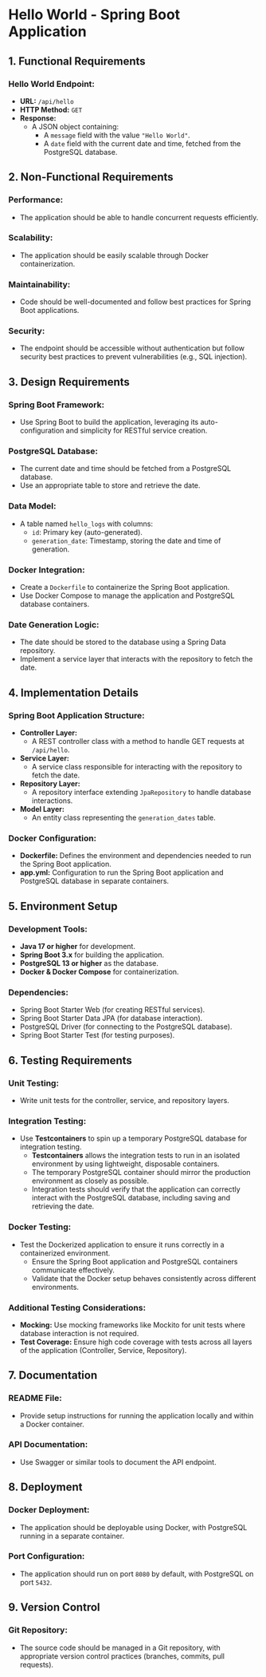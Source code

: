 # Hello World - Spring Boot Application

## 1. Functional Requirements

### Hello World Endpoint:
- **URL:** `/api/hello`
- **HTTP Method:** `GET`
- **Response:**
    - A JSON object containing:
        - A `message` field with the value `"Hello World"`.
        - A `date` field with the current date and time, fetched from the PostgreSQL database.

## 2. Non-Functional Requirements

### Performance:
- The application should be able to handle concurrent requests efficiently.

### Scalability:
- The application should be easily scalable through Docker containerization.

### Maintainability:
- Code should be well-documented and follow best practices for Spring Boot applications.

### Security:
- The endpoint should be accessible without authentication but follow security best practices to prevent vulnerabilities (e.g., SQL injection).

## 3. Design Requirements

### Spring Boot Framework:
- Use Spring Boot to build the application, leveraging its auto-configuration and simplicity for RESTful service creation.

### PostgreSQL Database:
- The current date and time should be fetched from a PostgreSQL database.
- Use an appropriate table to store and retrieve the date.

### Data Model:
- A table named `hello_logs` with columns:
    - `id`: Primary key (auto-generated).
    - `generation_date`: Timestamp, storing the date and time of generation.

### Docker Integration:
- Create a `Dockerfile` to containerize the Spring Boot application.
- Use Docker Compose to manage the application and PostgreSQL database containers.

### Date Generation Logic:
- The date should be stored to the database using a Spring Data repository.
- Implement a service layer that interacts with the repository to fetch the date.

## 4. Implementation Details

### Spring Boot Application Structure:
- **Controller Layer:**
    - A REST controller class with a method to handle GET requests at `/api/hello`.
- **Service Layer:**
    - A service class responsible for interacting with the repository to fetch the date.
- **Repository Layer:**
    - A repository interface extending `JpaRepository` to handle database interactions.
- **Model Layer:**
    - An entity class representing the `generation_dates` table.

### Docker Configuration:
- **Dockerfile:** Defines the environment and dependencies needed to run the Spring Boot application.
- **app.yml:** Configuration to run the Spring Boot application and PostgreSQL database in separate containers.

## 5. Environment Setup

### Development Tools:
- **Java 17 or higher** for development.
- **Spring Boot 3.x** for building the application.
- **PostgreSQL 13 or higher** as the database.
- **Docker & Docker Compose** for containerization.

### Dependencies:
- Spring Boot Starter Web (for creating RESTful services).
- Spring Boot Starter Data JPA (for database interaction).
- PostgreSQL Driver (for connecting to the PostgreSQL database).
- Spring Boot Starter Test (for testing purposes).

## 6. Testing Requirements

### Unit Testing:
- Write unit tests for the controller, service, and repository layers.

### Integration Testing:
- Use **Testcontainers** to spin up a temporary PostgreSQL database for integration testing.
    - **Testcontainers** allows the integration tests to run in an isolated environment by using lightweight, disposable containers.
    - The temporary PostgreSQL container should mirror the production environment as closely as possible.
    - Integration tests should verify that the application can correctly interact with the PostgreSQL database, including saving and retrieving the date.

### Docker Testing:
- Test the Dockerized application to ensure it runs correctly in a containerized environment.
    - Ensure the Spring Boot application and PostgreSQL containers communicate effectively.
    - Validate that the Docker setup behaves consistently across different environments.

### Additional Testing Considerations:
- **Mocking:** Use mocking frameworks like Mockito for unit tests where database interaction is not required.
- **Test Coverage:** Ensure high code coverage with tests across all layers of the application (Controller, Service, Repository).

## 7. Documentation

### README File:
- Provide setup instructions for running the application locally and within a Docker container.

### API Documentation:
- Use Swagger or similar tools to document the API endpoint.

## 8. Deployment

### Docker Deployment:
- The application should be deployable using Docker, with PostgreSQL running in a separate container.

### Port Configuration:
- The application should run on port `8080` by default, with PostgreSQL on port `5432`.

## 9. Version Control

### Git Repository:
- The source code should be managed in a Git repository, with appropriate version control practices (branches, commits, pull requests).
